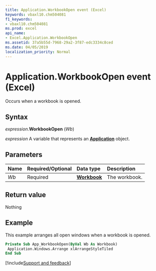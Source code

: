 ```yaml
---
title: Application.WorkbookOpen event (Excel)
keywords: vbaxl10.chm504081
f1_keywords:
- vbaxl10.chm504081
ms.prod: excel
api_name:
- Excel.Application.WorkbookOpen
ms.assetid: 37a5b55d-7968-29a2-3f87-edc3334c8ced
ms.date: 04/05/2019
localization_priority: Normal
---
```



# Application.WorkbookOpen event (Excel)

Occurs when a workbook is opened.


## Syntax

_expression_.**WorkbookOpen** (_Wb_)

_expression_ A variable that represents an **[Application](Excel.Application(object).md)** object.


## Parameters

|Name|Required/Optional|Data type|Description|
|:-----|:-----|:-----|:-----|
| _Wb_|Required| **[Workbook](Excel.Workbook.md)**|The workbook.|

## Return value

Nothing


## Example

This example arranges all open windows when a workbook is opened.

```vb
Private Sub App_WorkbookOpen(ByVal Wb As Workbook) 
 Application.Windows.Arrange xlArrangeStyleTiled 
End Sub
```




[!include[Support and feedback](~/includes/feedback-boilerplate.md)]